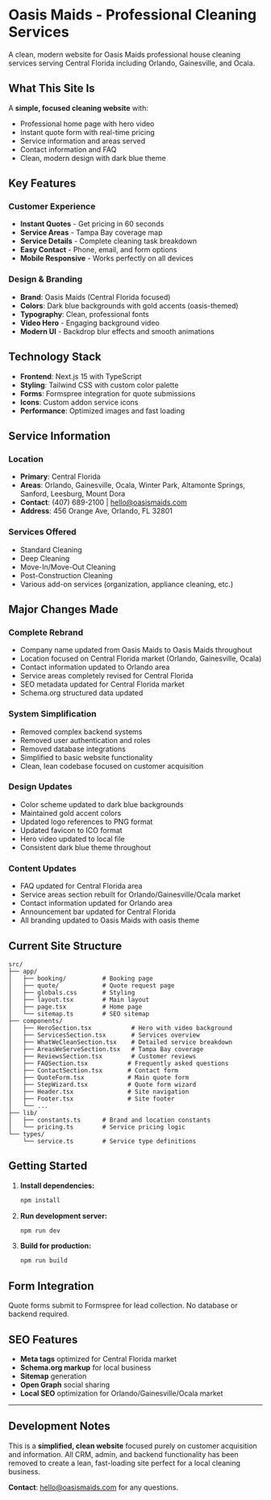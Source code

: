 # Oasis Maids - Professional Cleaning Services

A clean, modern website for Oasis Maids professional house cleaning services serving Central Florida including Orlando, Gainesville, and Ocala.

## What This Site Is

A **simple, focused cleaning website** with:
- Professional home page with hero video
- Instant quote form with real-time pricing
- Service information and areas served
- Contact information and FAQ
- Clean, modern design with dark blue theme

## Key Features

### Customer Experience
- **Instant Quotes** - Get pricing in 60 seconds
- **Service Areas** - Tampa Bay coverage map
- **Service Details** - Complete cleaning task breakdown
- **Easy Contact** - Phone, email, and form options
- **Mobile Responsive** - Works perfectly on all devices

### Design & Branding
- **Brand**: Oasis Maids (Central Florida focused)
- **Colors**: Dark blue backgrounds with gold accents (oasis-themed)
- **Typography**: Clean, professional fonts
- **Video Hero** - Engaging background video
- **Modern UI** - Backdrop blur effects and smooth animations

## Technology Stack

- **Frontend**: Next.js 15 with TypeScript
- **Styling**: Tailwind CSS with custom color palette
- **Forms**: Formspree integration for quote submissions
- **Icons**: Custom addon service icons
- **Performance**: Optimized images and fast loading

## Service Information

### Location
- **Primary**: Central Florida
- **Areas**: Orlando, Gainesville, Ocala, Winter Park, Altamonte Springs, Sanford, Leesburg, Mount Dora
- **Contact**: (407) 689-2100 | hello@oasismaids.com
- **Address**: 456 Orange Ave, Orlando, FL 32801

### Services Offered
- Standard Cleaning
- Deep Cleaning  
- Move-In/Move-Out Cleaning
- Post-Construction Cleaning
- Various add-on services (organization, appliance cleaning, etc.)

## Major Changes Made

### Complete Rebrand
- Company name updated from Oasis Maids to Oasis Maids throughout
- Location focused on Central Florida market (Orlando, Gainesville, Ocala)
- Contact information updated to Orlando area
- Service areas completely revised for Central Florida
- SEO metadata updated for Central Florida market
- Schema.org structured data updated

### System Simplification
- Removed complex backend systems
- Removed user authentication and roles
- Removed database integrations
- Simplified to basic website functionality
- Clean, lean codebase focused on customer acquisition

### Design Updates
- Color scheme updated to dark blue backgrounds
- Maintained gold accent colors
- Updated logo references to PNG format
- Updated favicon to ICO format
- Hero video updated to local file
- Consistent dark blue theme throughout

### Content Updates
- FAQ updated for Central Florida area
- Service areas section rebuilt for Orlando/Gainesville/Ocala market
- Contact information updated for Orlando area
- Announcement bar updated for Central Florida
- All branding updated to Oasis Maids with oasis theme

## Current Site Structure

```
src/
├── app/
│   ├── booking/          # Booking page
│   ├── quote/            # Quote request page  
│   ├── globals.css       # Styling
│   ├── layout.tsx        # Main layout
│   ├── page.tsx          # Home page
│   └── sitemap.ts        # SEO sitemap
├── components/
│   ├── HeroSection.tsx           # Hero with video background
│   ├── ServicesSection.tsx       # Services overview
│   ├── WhatWeCleanSection.tsx    # Detailed service breakdown
│   ├── AreasWeServeSection.tsx   # Tampa Bay coverage
│   ├── ReviewsSection.tsx        # Customer reviews
│   ├── FAQSection.tsx           # Frequently asked questions
│   ├── ContactSection.tsx       # Contact form
│   ├── QuoteForm.tsx            # Main quote form
│   ├── StepWizard.tsx           # Quote form wizard
│   ├── Header.tsx               # Site navigation
│   ├── Footer.tsx               # Site footer
│   └── ...
├── lib/
│   ├── constants.ts      # Brand and location constants
│   └── pricing.ts        # Service pricing logic
└── types/
    └── service.ts        # Service type definitions
```

## Getting Started

1. **Install dependencies:**
   ```bash
   npm install
   ```

2. **Run development server:**
   ```bash
   npm run dev
   ```

3. **Build for production:**
   ```bash
   npm run build
   ```

## Form Integration

Quote forms submit to Formspree for lead collection. No database or backend required.

## SEO Features

- **Meta tags** optimized for Central Florida market
- **Schema.org markup** for local business
- **Sitemap** generation
- **Open Graph** social sharing
- **Local SEO** optimization for Orlando/Gainesville/Ocala market

---

## Development Notes

This is a **simplified, clean website** focused purely on customer acquisition and information. All CRM, admin, and backend functionality has been removed to create a lean, fast-loading site perfect for a local cleaning business.

**Contact**: hello@oasismaids.com for any questions.